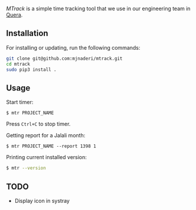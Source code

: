 *MTrack* is a simple time tracking tool that we use in our engineering team in [Quera](https://quera.ir).

## Installation

For installing or updating, run the following commands:

```bash
git clone git@github.com:mjnaderi/mtrack.git
cd mtrack
sudo pip3 install . 
```

## Usage

Start timer:

```
$ mtr PROJECT_NAME
```

Press `Ctrl+C` to stop timer.

Getting report for a Jalali month:

```
$ mtr PROJECT_NAME --report 1398 1
```

Printing current installed version:

```bash
$ mtr --version
```

## TODO

- Display icon in systray
